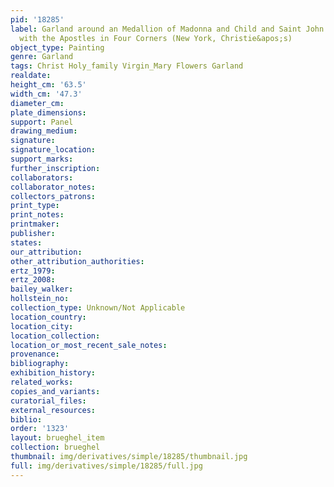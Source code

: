 ```yaml
---
pid: '18285'
label: Garland around an Medallion of Madonna and Child and Saint John the Baptist,
  with the Apostles in Four Corners (New York, Christie&apos;s)
object_type: Painting
genre: Garland
tags: Christ Holy_family Virgin_Mary Flowers Garland
realdate: 
height_cm: '63.5'
width_cm: '47.3'
diameter_cm: 
plate_dimensions: 
support: Panel
drawing_medium: 
signature: 
signature_location: 
support_marks: 
further_inscription: 
collaborators: 
collaborator_notes: 
collectors_patrons: 
print_type: 
print_notes: 
printmaker: 
publisher: 
states: 
our_attribution: 
other_attribution_authorities: 
ertz_1979: 
ertz_2008: 
bailey_walker: 
hollstein_no: 
collection_type: Unknown/Not Applicable
location_country: 
location_city: 
location_collection: 
location_or_most_recent_sale_notes: 
provenance: 
bibliography: 
exhibition_history: 
related_works: 
copies_and_variants: 
curatorial_files: 
external_resources: 
biblio: 
order: '1323'
layout: brueghel_item
collection: brueghel
thumbnail: img/derivatives/simple/18285/thumbnail.jpg
full: img/derivatives/simple/18285/full.jpg
---
```

